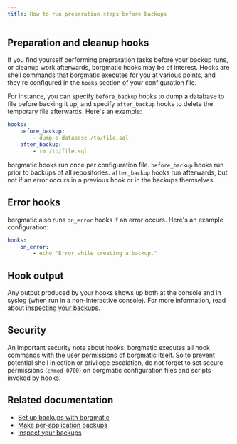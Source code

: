 ```yaml
---
title: How to run preparation steps before backups
---
```

## Preparation and cleanup hooks

If you find yourself performing prepraration tasks before your backup runs, or
cleanup work afterwards, borgmatic hooks may be of interest. Hooks are
shell commands that borgmatic executes for you at various points, and they're
configured in the `hooks` section of your configuration file.

For instance, you can specify `before_backup` hooks to dump a database to file
before backing it up, and specify `after_backup` hooks to delete the temporary
file afterwards. Here's an example:

```yaml
hooks:
    before_backup:
        - dump-a-database /to/file.sql
    after_backup:
        - rm /to/file.sql
```

borgmatic hooks run once per configuration file. `before_backup` hooks run
prior to backups of all repositories. `after_backup` hooks run afterwards, but
not if an error occurs in a previous hook or in the backups themselves.


## Error hooks

borgmatic also runs `on_error` hooks if an error occurs. Here's an example
configuration:

```yaml
hooks:
    on_error:
        - echo "Error while creating a backup."
```

## Hook output

Any output produced by your hooks shows up both at the console and in syslog
(when run in a non-interactive console). For more information, read about <a
href="https://torsion.org/borgmatic/docs/how-to/inspect-your-backups.md">inspecting
your backups</a>.

## Security

An important security note about hooks: borgmatic executes all hook commands
with the user permissions of borgmatic itself. So to prevent potential shell
injection or privilege escalation, do not forget to set secure permissions
(`chmod 0700`) on borgmatic configuration files and scripts invoked by hooks.


## Related documentation

 * [Set up backups with borgmatic](https://torsion.org/borgmatic/docs/how-to/set-up-backups.md)
 * [Make per-application backups](https://torsion.org/borgmatic/docs/how-to/make-per-application-backups.md)
 * [Inspect your backups](https://torsion.org/borgmatic/docs/how-to/inspect-your-backups.md)
